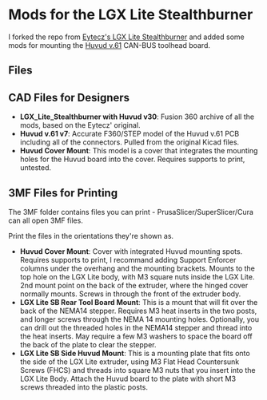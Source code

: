 # Mods for the LGX Lite Stealthburner

I forked the repo from [Eytecz's LGX Lite Stealthburner](https://github.com/Eytecz/LGX_Lite_Stealthburner_CW2_style_mount) and added some mods for mounting the [Huvud v.61](https://github.com/bondus/KlipperToolboard) CAN-BUS toolhead board.

## Files

## CAD Files for Designers

* **LGX_Lite_Stealthburner with Huvud v30**: Fusion 360 archive of all the mods, based on the Eytecz' original.
* **Huvud v.61 v7**: Accurate F360/STEP model of the Huvud v.61 PCB including all of the connectors. Pulled from the original Kicad files.
* **Huvud Cover Mount**: This model is a cover that integrates the mounting holes for the Huvud board into the cover. Requires supports to print, untested.

## 3MF Files for Printing

The 3MF folder contains files you can print - PrusaSlicer/SuperSlicer/Cura can all open 3MF files.

Print the files in the orientations they're shown as.

* **Huvud Cover Mount**: Cover with integrated Huvud mounting spots. Requires supports to print, I recommand adding Support Enforcer columns under the overhang and the mounting brackets. Mounts to the top hole on the LGX Lite body, with M3 square nuts inside the LGX Lite. 2nd mount point on the back of the extruder, where the hinged cover normally mounts. Screws in through the front of the extruder body.
* **LGX Lite SB Rear Tool Board Mount**: This is a mount that will fit over the back of the NEMA14 stepper. Requires M3 heat inserts in the two posts, and longer screws through the NEMA 14 mounting holes. Optionally, you can drill out the threaded holes in the NEMA14 stepper and thread into the heat inserts. May require a few M3 washers to space the board off the back of the plate to clear the stepper.
* **LGX Lite SB Side Huvud Mount**: This is a mounting plate that fits onto the side of the LGX Lite extruder, using M3 Flat Head Countersunk Screws (FHCS) and threads into square M3 nuts that you insert into the LGX Lite Body. Attach the Huvud board to the plate with short M3 screws threaded into the plastic posts.
